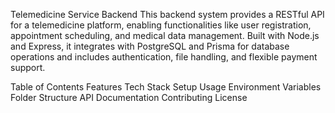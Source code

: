 Telemedicine Service Backend
This backend system provides a RESTful API for a telemedicine platform, enabling functionalities like user registration, appointment scheduling, and medical data management. Built with Node.js and Express, it integrates with PostgreSQL and Prisma for database operations and includes authentication, file handling, and flexible payment support.

Table of Contents
Features
Tech Stack
Setup
Usage
Environment Variables
Folder Structure
API Documentation
Contributing
License

